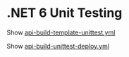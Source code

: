 # .NET 6 Unit Testing

Show [api-build-template-unittest.yml](https://github.com/arambazamba/food-app/blob/master/az-pipelines/api-build-template-unittest.yml)

Show [api-build-unittest-deploy.yml](https://github.com/arambazamba/food-app/blob/master/az-pipelines/api-build-unittest-deploy.yml)